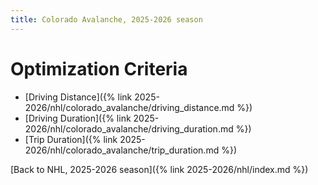 ```yaml
---
title: Colorado Avalanche, 2025-2026 season
---
```


# Optimization Criteria
- [Driving Distance]({% link 2025-2026/nhl/colorado_avalanche/driving_distance.md %})
- [Driving Duration]({% link 2025-2026/nhl/colorado_avalanche/driving_duration.md %})
- [Trip Duration]({% link 2025-2026/nhl/colorado_avalanche/trip_duration.md %})

[Back to NHL, 2025-2026 season]({% link 2025-2026/nhl/index.md %})
